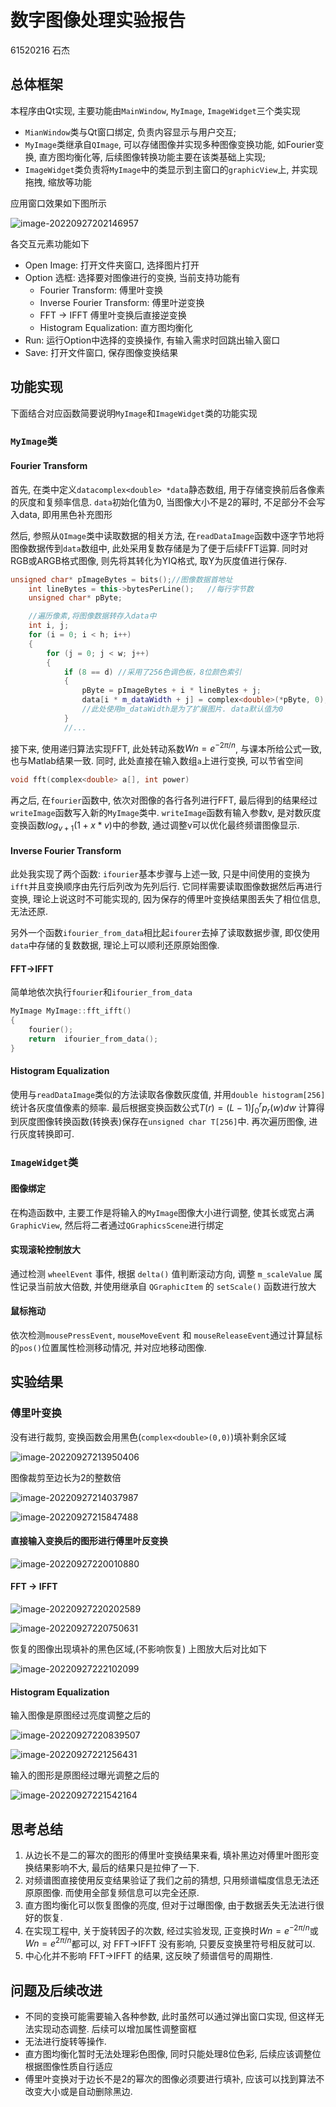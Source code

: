 # 数字图像处理实验报告

61520216 石杰

## 总体框架

本程序由Qt实现, 主要功能由`MainWindow`, `MyImage`, `ImageWidget`三个类实现

- `MianWindow`类与Qt窗口绑定, 负责内容显示与用户交互; 
- `MyImage`类继承自`QImage`, 可以存储图像并实现多种图像变换功能, 如Fourier变换, 直方图均衡化等, 后续图像转换功能主要在该类基础上实现;
-  `ImageWidget`类负责将`MyImage`中的类显示到主窗口的`graphicView`上, 并实现拖拽, 缩放等功能

应用窗口效果如下图所示

![image-20220927202146957](.\assets\image-20220927202146957.png)

各交互元素功能如下

- Open Image: 打开文件夹窗口, 选择图片打开
- Option 选框: 选择要对图像进行的变换, 当前支持功能有
  - Fourier Transform: 傅里叶变换
  - Inverse Fourier Transform: 傅里叶逆变换
  - FFT -> IFFT 傅里叶变换后直接逆变换
  - Histogram Equalization: 直方图均衡化
- Run: 运行Option中选择的变换操作, 有输入需求时回跳出输入窗口
- Save: 打开文件窗口, 保存图像变换结果

## 功能实现

下面结合对应函数简要说明`MyImage`和`ImageWidget`类的功能实现

### `MyImage`类

#### Fourier Transform

首先, 在类中定义`datacomplex<double> *data`静态数组, 用于存储变换前后各像素的灰度和复频率信息. `data`初始化值为0, 当图像大小不是2的幂时, 不足部分不会写入data, 即用黑色补充图形

然后, 参照从`QImage`类中读取数据的相关方法, 在`readDataImage`函数中逐字节地将图像数据传到`data`数组中, 此处采用复数存储是为了便于后续FFT运算. 同时对RGB或ARGB格式图像, 则先将其转化为YIQ格式, 取Y为灰度值进行保存.

```cpp
unsigned char* pImageBytes = bits();//图像数据首地址
    int lineBytes = this->bytesPerLine();   //每行字节数
    unsigned char* pByte;

    //遍历像素,将图像数据转存入data中
    int i, j;
    for (i = 0; i < h; i++)
    {
        for (j = 0; j < w; j++)
        {
            if (8 == d) //采用了256色调色板，8位颜色索引
            {
                pByte = pImageBytes + i * lineBytes + j;
                data[i * m_dataWidth + j] = complex<double>(*pByte, 0);  //换成复数表示, 便于后续计算
                //此处使用m_dataWidth是为了扩展图片. data默认值为0
            }
            //...
```



接下来, 使用递归算法实现FFT, 此处转动系数$Wn = e^{-2\pi/n}$, 与课本所给公式一致, 也与Matlab结果一致. 同时, 此处直接在输入数组`a`上进行变换, 可以节省空间

```cpp
void fft(complex<double> a[], int power)
```

再之后, 在`fourier`函数中, 依次对图像的各行各列进行FFT, 最后得到的结果经过`writeImage`函数写入新的`MyImage`类中.  `writeImage`函数有输入参数v, 是对数灰度变换函数$log_{v+1}(1+x*v)$中的参数, 通过调整v可以优化最终频谱图像显示. 

#### Inverse Fourier Transform

此处我实现了两个函数: `ifourier`基本步骤与上述一致, 只是中间使用的变换为`ifft`并且变换顺序由先行后列改为先列后行. 它同样需要读取图像数据然后再进行变换, 理论上说这时不可能实现的, 因为保存的傅里叶变换结果图丢失了相位信息, 无法还原. 

另外一个函数`ifourier_from_data`相比起`ifourer`去掉了读取数据步骤, 即仅使用`data`中存储的复数数据, 理论上可以顺利还原原始图像.

#### FFT->IFFT

简单地依次执行`fourier`和`ifourier_from_data`

```cpp
MyImage MyImage::fft_ifft()
{
    fourier();
    return  ifourier_from_data();
}
```

#### Histogram Equalization

使用与`readDataImage`类似的方法读取各像数灰度值, 并用`double histogram[256]`统计各灰度值像素的频率. 最后根据变换函数公式$T(r) = (L-1)\int_0^rp_r(w)dw$ 计算得到灰度图像转换函数(转换表)保存在`unsigned char T[256]`中. 再次遍历图像, 进行灰度转换即可.

### `ImageWidget`类

#### 图像绑定

在构造函数中, 主要工作是将输入的`MyImage`图像大小进行调整, 使其长或宽占满`GraphicView`, 然后将二者通过`QGraphicsScene`进行绑定

#### 实现滚轮控制放大

通过检测 `wheelEvent` 事件, 根据 `delta()` 值判断滚动方向, 调整 `m_scaleValue` 属性记录当前放大倍数, 并使用继承自 `QGraphicItem` 的 `setScale()` 函数进行放大

#### 鼠标拖动

依次检测`mousePressEvent`,  `mouseMoveEvent` 和 `mouseReleaseEvent`通过计算鼠标的`pos()`位置属性检测移动情况, 并对应地移动图像. 

## 实验结果

### 傅里叶变换

没有进行裁剪, 变换函数会用黑色(`complex<double>(0,0)`)填补剩余区域

![image-20220927213950406](.\assets\image-20220927213950406.png)

图像裁剪至边长为2的整数倍

![image-20220927214037987](.\assets\image-20220927214037987.png)

![image-20220927215847488](.\assets\image-20220927215847488.png)

#### 直接输入变换后的图形进行傅里叶反变换

![image-20220927220010880](.\assets\image-20220927220010880.png)

#### FFT -> IFFT

![image-20220927220202589](.\assets\image-20220927220202589.png)

![image-20220927220750631](.\assets\image-20220927220750631.png)

恢复的图像出现填补的黑色区域,(不影响恢复) 上图放大后对比如下

![image-20220927222102099](.\assets\image-20220927222102099.png)

#### Histogram Equalization

输入图像是原图经过亮度调整之后的

![image-20220927220839507](.\assets\image-20220927220839507.png)

![image-20220927221256431](.\assets\image-20220927221256431.png)

输入的图形是原图经过曝光调整之后的

![image-20220927221542164](.\assets\image-20220927221542164.png)

## 思考总结

1. 从边长不是二的幂次的图形的傅里叶变换结果来看, 填补黑边对傅里叶图形变换结果影响不大, 最后的结果只是拉伸了一下. 
2. 对频谱图直接使用反变结果验证了我们之前的猜想, 只用频谱幅度信息无法还原原图像. 而使用全部复频信息可以完全还原.
3. 直方图均衡化可以恢复图像的亮度, 但对于过曝图像, 由于数据丢失无法进行很好的恢复.
4. 在实现工程中, 关于旋转因子的次数, 经过实验发现, 正变换时$Wn = e^{-2\pi/n}$或$Wn = e^{2\pi/n}$都可以, 对 FFT->IFFT 没有影响, 只要反变换里符号相反就可以.
5. 中心化并不影响 FFT->IFFT 的结果, 这反映了频谱信号的周期性.

## 问题及后续改进

- 不同的变换可能需要输入各种参数, 此时虽然可以通过弹出窗口实现, 但这样无法实现动态调整. 后续可以增加属性调整窗框
- 无法进行旋转等操作. 
- 直方图均衡化暂时无法处理彩色图像, 同时只能处理8位色彩, 后续应该调整位根据图像性质自行适应
- 傅里叶变换对于边长不是2的幂次的图像必须要进行填补, 应该可以找到算法不改变大小或是自动删除黑边.